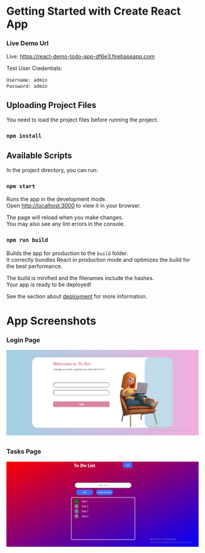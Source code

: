 # Getting Started with Create React App

### Live Demo Url

Live: https://react-demo-todo-app-df6e3.firebaseapp.com

Test User Credentials:

    Username: admin
    Password: admin

## Uploading Project Files

You need to load the project files before running the project.

### `npm install`

## Available Scripts

In the project directory, you can run:

### `npm start`

Runs the app in the development mode.\
Open [http://localhost:3000](http://localhost:3000) to view it in your browser.

The page will reload when you make changes.\
You may also see any lint errors in the console.

### `npm run build`

Builds the app for production to the `build` folder.\
It correctly bundles React in production mode and optimizes the build for the best performance.

The build is minified and the filenames include the hashes.\
Your app is ready to be deployed!

See the section about [deployment](https://facebook.github.io/create-react-app/docs/deployment) for more information.

# App Screenshots

### Login Page

![Login](./readme-images/login-screen.PNG)

##

### Tasks Page

![Login](./readme-images/tasks-screen.PNG)
